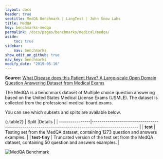 ```yaml
---
layout: docs
header: true
seotitle: MedQA Benchmark | LangTest | John Snow Labs
title: MedQA
key: benchmarks-medqa
permalink: /docs/pages/benchmarks/medical/medqa/
aside:
    toc: true
sidebar:
    nav: benchmarks
show_edit_on_github: true
nav_key: benchmarks
modify_date: "2019-05-16"
---
```


<div class="h3-box" markdown="1">

**Source:** [What Disease does this Patient Have? A Large-scale Open Domain Question Answering Dataset from Medical Exams](https://paperswithcode.com/dataset/medqa-usmle)

The MedQA is a benchmark dataset of Multiple choice question answering based on the United States Medical License Exams (USMLE). The dataset is collected from the professional medical board exams.

You can see which subsets and splits are available below.

{:.table2}
| Split           |Details                                                                                                |
| ----------------|------------------------------------------------------------------------------------------------------ |
| **test**       | Testing set from the MedQA dataset, containing 1273 question and answers examples.                         |
| **test-tiny**  | Truncated version of the test set from the MedQA dataset, containing 50 question and answers examples. |

</div><div class="h3-box" markdown="1">

![MedQA Benchmark](/assets/images/benchmark/robustness_MedQA.png)

</div><div class="h3-box" markdown="1">

</div>
